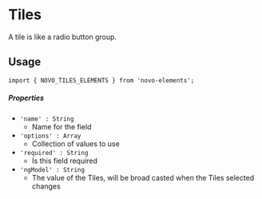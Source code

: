 # Tiles
A tile is like a radio button group.

## Usage
    import { NOVO_TILES_ELEMENTS } from 'novo-elements';

##### Properties
- `'name' : String`
    * Name for the field
- `'options' : Array`
    * Collection of values to use
- `'required' : String`
    * Is this field required
- `'ngModel' : String`
    * The value of the Tiles, will be broad casted when the Tiles selected changes
